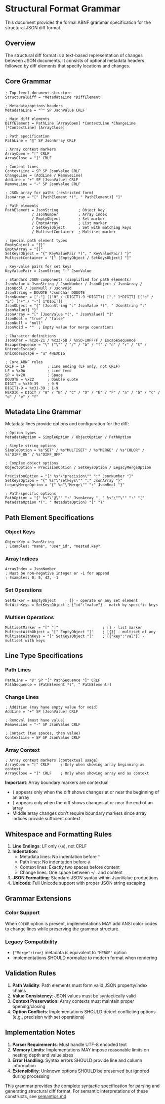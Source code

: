 # Structural Format Grammar

This document provides the formal ABNF grammar specification for the structural JSON diff format.

## Overview

The structural diff format is a text-based representation of changes between JSON documents. It consists of optional metadata headers followed by diff elements that specify locations and changes.

## Core Grammar

```abnf
; Top-level document structure
StructuralDiff = *MetadataLine *DiffElement

; Metadata/options headers
MetadataLine = "^" SP JsonValue CRLF

; Main diff elements
DiffElement = PathLine [ArrayOpen] *ContextLine *ChangeLine [*ContextLine] [ArrayClose]

; Path specification
PathLine = "@" SP JsonArray CRLF

; Array context markers
ArrayOpen = "[" CRLF
ArrayClose = "]" CRLF

; Content lines
ContextLine = SP SP JsonValue CRLF
ChangeLine = (AddLine / RemoveLine)
AddLine = "+" SP [JsonValue] CRLF
RemoveLine = "-" SP JsonValue CRLF

; JSON array for paths (restricted form)
JsonArray = "[" [PathElement *(", " PathElement)] "]"

; Path elements
PathElement = JsonString         ; Object key
            / JsonNumber         ; Array index  
            / EmptyObject        ; Set marker
            / EmptyArray         ; List marker
            / SetKeysObject      ; Set with matching keys
            / MultisetContainer  ; Multiset marker

; Special path element types
EmptyObject = "{}"
EmptyArray = "[]"
SetKeysObject = "{" KeyValuePair *(", " KeyValuePair) "}"
MultisetContainer = "[" [EmptyObject / SetKeysObject] "]"

; Key-value pairs for set keys
KeyValuePair = JsonString ":" JsonValue

; Standard JSON components (simplified for path elements)
JsonValue = JsonString / JsonNumber / JsonObject / JsonArray / JsonBool / JsonNull / JsonVoid
JsonString = DQUOTE *JsonChar DQUOTE
JsonNumber = ["-"] (("0" / (DIGIT1-9 *DIGIT)) ["." 1*DIGIT] [("e" / "E") ["+" / "-"] 1*DIGIT])
JsonObject = "{" [JsonString ":" JsonValue *(", " JsonString ":" JsonValue)] "}"
JsonArray = "[" [JsonValue *(", " JsonValue)] "]"
JsonBool = "true" / "false"
JsonNull = "null"
JsonVoid = ""  ; Empty value for merge operations

; Character definitions
JsonChar = %x20-21 / %x23-5B / %x5D-10FFFF / EscapeSequence
EscapeSequence = "\" ("\"" / "/" / "b" / "f" / "n" / "r" / "t" / UnicodeEscape)
UnicodeEscape = "u" 4HEXDIG

; Core ABNF rules  
CRLF = LF          ; Line ending (LF only, not CRLF)
LF = %x0A          ; Line feed
SP = %x20          ; Space
DQUOTE = %x22      ; Double quote
DIGIT = %x30-39    ; 0-9
DIGIT1-9 = %x31-39 ; 1-9
HEXDIG = DIGIT / "A" / "B" / "C" / "D" / "E" / "F" / "a" / "b" / "c" / "d" / "e" / "f"
```

## Metadata Line Grammar

Metadata lines provide options and configuration for the diff:

```abnf
; Option types
MetadataOption = SimpleOption / ObjectOption / PathOption

; Simple string options
SimpleOption = %s"SET" / %s"MULTISET" / %s"MERGE" / %s"COLOR" / %s"DIFF_ON" / %s"DIFF_OFF"

; Complex object options  
ObjectOption = PrecisionOption / SetKeysOption / LegacyMergeOption

PrecisionOption = "{" %s"\"precision\"" ":" JsonNumber "}"
SetKeysOption = "{" %s"\"setkeys\"" ":" JsonArray "}"
LegacyMergeOption = "{" %s"\"Merge\"" ":" JsonBool "}"

; Path-specific options
PathOption = "{" %s"\"@\"" ":" JsonArray ", " %s"\"^\"" ":" "[" MetadataOption *(", " MetadataOption) "]" "}"
```

## Path Element Specifications

### Object Keys
```abnf
ObjectKey = JsonString
; Examples: "name", "user_id", "nested.key"
```

### Array Indices
```abnf
ArrayIndex = JsonNumber
; Must be non-negative integer or -1 for append
; Examples: 0, 5, 42, -1
```

### Set Operations
```abnf
SetMarker = EmptyObject    ; {} - operate on any set element
SetWithKeys = SetKeysObject ; {"id":"value"} - match by specific keys
```

### Multiset Operations  
```abnf
MultisetMarker = "[" "]"                    ; [] - list marker
MultisetWithObject = "[" EmptyObject "]"    ; [{}] - multiset of any
MultisetWithKeys = "[" SetKeysObject "]"    ; [{"key":"val"}] - multiset with keys
```

## Line Type Specifications

### Path Lines
```abnf
PathLine = "@" SP "[" PathSequence "]" CRLF
PathSequence = [PathElement *(", " PathElement)]
```

### Change Lines
```abnf
; Addition (may have empty value for void)
AddLine = "+" SP [JsonValue] CRLF

; Removal (must have value)
RemoveLine = "-" SP JsonValue CRLF

; Context (two spaces, then value)
ContextLine = SP SP JsonValue CRLF
```

### Array Context
```abnf
; Array context markers (contextual usage)
ArrayOpen = "[" CRLF     ; Only when showing array beginning as context
ArrayClose = "]" CRLF    ; Only when showing array end as context
```

**Important**: Array boundary markers are contextual:
- `[` appears only when the diff shows changes at or near the beginning of an array
- `]` appears only when the diff shows changes at or near the end of an array  
- Middle array changes don't require boundary markers since array indices provide sufficient context

## Whitespace and Formatting Rules

1. **Line Endings**: LF only (`\n`), not CRLF
2. **Indentation**: 
   - Metadata lines: No indentation before `^`
   - Path lines: No indentation before `@`
   - Context lines: Exactly two spaces before content
   - Change lines: One space between `+`/`-` and content
3. **JSON Formatting**: Standard JSON syntax within JsonValue productions
4. **Unicode**: Full Unicode support with proper JSON string escaping

## Grammar Extensions

### Color Support
When `COLOR` option is present, implementations MAY add ANSI color codes to change lines while preserving the grammar structure.

### Legacy Compatibility  
- `{"Merge":true}` metadata is equivalent to `"MERGE"` option
- Implementations SHOULD normalize to modern format when rendering

## Validation Rules

1. **Path Validity**: Path elements must form valid JSON property/index chains
2. **Value Consistency**: JSON values must be syntactically valid
3. **Context Preservation**: Array contexts must maintain proper opening/closing
4. **Option Conflicts**: Implementations SHOULD detect conflicting options (e.g., precision with set operations)

## Implementation Notes

1. **Parser Requirements**: Must handle UTF-8 encoded text
2. **Memory Limits**: Implementations MAY impose reasonable limits on nesting depth and value sizes
3. **Error Handling**: Syntax errors SHOULD provide line and column information
4. **Extensibility**: Unknown options SHOULD be preserved but ignored during processing

This grammar provides the complete syntactic specification for parsing and generating structural diff format. For semantic interpretations of these constructs, see [semantics.md](semantics.md).